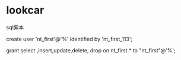 # lookcar

sql脚本

create user 'nt_first'@'%' identified by 'nt_first_113';

grant select ,insert,update,delete, drop on nt_first.* to "nt_first"@'%';
